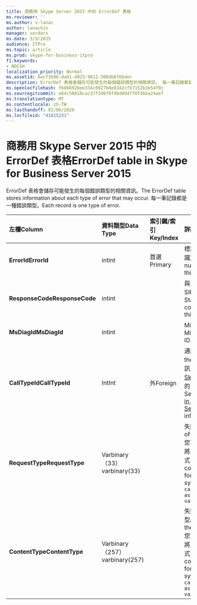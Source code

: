 ```yaml
---
title: 商務用 Skype Server 2015 中的 ErrorDef 表格
ms.reviewer: ''
ms.author: v-lanac
author: lanachin
manager: serdars
ms.date: 3/9/2015
audience: ITPro
ms.topic: article
ms.prod: skype-for-business-itpro
f1.keywords:
- NOCSH
localization_priority: Normal
ms.assetid: 6acf3b86-da61-4923-9812-300db6f66dec
description: ErrorDef 表格會儲存可能發生的每個錯誤類型的相關資訊。 每一筆記錄都是一種錯誤類型。
ms.openlocfilehash: f686692bee334c0927b6e8342cfb7152b3e54f0c
ms.sourcegitcommit: e64c50818cac37f3d6f0f96d0d4ff0f4bba24aef
ms.translationtype: MT
ms.contentlocale: zh-TW
ms.lasthandoff: 02/06/2020
ms.locfileid: "41815231"
---
```

# <a name="errordef-table-in-skype-for-business-server-2015"></a><span data-ttu-id="363b5-104">商務用 Skype Server 2015 中的 ErrorDef 表格</span><span class="sxs-lookup"><span data-stu-id="363b5-104">ErrorDef table in Skype for Business Server 2015</span></span>
 
<span data-ttu-id="363b5-105">ErrorDef 表格會儲存可能發生的每個錯誤類型的相關資訊。</span><span class="sxs-lookup"><span data-stu-id="363b5-105">The ErrorDef table stores information about each type of error that may occur.</span></span> <span data-ttu-id="363b5-106">每一筆記錄都是一種錯誤類型。</span><span class="sxs-lookup"><span data-stu-id="363b5-106">Each record is one type of error.</span></span>
  
|<span data-ttu-id="363b5-107">**左欄**</span><span class="sxs-lookup"><span data-stu-id="363b5-107">**Column**</span></span>|<span data-ttu-id="363b5-108">**資料類型**</span><span class="sxs-lookup"><span data-stu-id="363b5-108">**Data Type**</span></span>|<span data-ttu-id="363b5-109">**索引鍵/索引**</span><span class="sxs-lookup"><span data-stu-id="363b5-109">**Key/Index**</span></span>|<span data-ttu-id="363b5-110">**詳細資料**</span><span class="sxs-lookup"><span data-stu-id="363b5-110">**Details**</span></span>|
|:-----|:-----|:-----|:-----|
|<span data-ttu-id="363b5-111">**ErrorId**</span><span class="sxs-lookup"><span data-stu-id="363b5-111">**ErrorId**</span></span> <br/> |<span data-ttu-id="363b5-112">int</span><span class="sxs-lookup"><span data-stu-id="363b5-112">int</span></span>  <br/> |<span data-ttu-id="363b5-113">首選</span><span class="sxs-lookup"><span data-stu-id="363b5-113">Primary</span></span>  <br/> |<span data-ttu-id="363b5-114">標識此類型錯誤的唯一識別碼編號。</span><span class="sxs-lookup"><span data-stu-id="363b5-114">Unique ID number identifying this type of error.</span></span>  <br/> |
|<span data-ttu-id="363b5-115">**ResponseCode**</span><span class="sxs-lookup"><span data-stu-id="363b5-115">**ResponseCode**</span></span> <br/> |<span data-ttu-id="363b5-116">int</span><span class="sxs-lookup"><span data-stu-id="363b5-116">int</span></span>  <br/> | <br/> |<span data-ttu-id="363b5-117">與此錯誤相關聯的標準 SIP 回應程式碼。</span><span class="sxs-lookup"><span data-stu-id="363b5-117">Standard SIP response code associated with this error.</span></span>  <br/> |
|<span data-ttu-id="363b5-118">**MsDiagId**</span><span class="sxs-lookup"><span data-stu-id="363b5-118">**MsDiagId**</span></span> <br/> |<span data-ttu-id="363b5-119">int</span><span class="sxs-lookup"><span data-stu-id="363b5-119">int</span></span>  <br/> | <br/> |<span data-ttu-id="363b5-120">Microsoft 診斷 ID。</span><span class="sxs-lookup"><span data-stu-id="363b5-120">Microsoft Diagnostic ID.</span></span>  <br/> |
|<span data-ttu-id="363b5-121">**CallTypeId**</span><span class="sxs-lookup"><span data-stu-id="363b5-121">**CallTypeId**</span></span> <br/> |<span data-ttu-id="363b5-122">Int</span><span class="sxs-lookup"><span data-stu-id="363b5-122">Int</span></span>  <br/> |<span data-ttu-id="363b5-123">外</span><span class="sxs-lookup"><span data-stu-id="363b5-123">Foreign</span></span>  <br/> |<span data-ttu-id="363b5-124">通話的類型。</span><span class="sxs-lookup"><span data-stu-id="363b5-124">Type of the call.</span></span> <span data-ttu-id="363b5-125">如需詳細資訊，請參閱[商務用 Skype Server 2015 中](calltype.md)的 [CallType] 資料表。</span><span class="sxs-lookup"><span data-stu-id="363b5-125">See the [CallType table in Skype for Business Server 2015](calltype.md) for more information.</span></span> <br/> |
|<span data-ttu-id="363b5-126">**RequestType**</span><span class="sxs-lookup"><span data-stu-id="363b5-126">**RequestType**</span></span> <br/> |<span data-ttu-id="363b5-127">Varbinary （33）</span><span class="sxs-lookup"><span data-stu-id="363b5-127">varbinary(33)</span></span>  <br/> | <br/> |<span data-ttu-id="363b5-128">失敗的要求類型。</span><span class="sxs-lookup"><span data-stu-id="363b5-128">Type of request that failed.</span></span>  <br/> <span data-ttu-id="363b5-129">您可以使用下列語法，將此資料轉換成文字格式：</span><span class="sxs-lookup"><span data-stu-id="363b5-129">This data can be converted to text format by using this syntax:</span></span>  <br/>  `cast(cast(RequestType as varbinary(max)) as varchar(max))` <br/> |
|<span data-ttu-id="363b5-130">**ContentType**</span><span class="sxs-lookup"><span data-stu-id="363b5-130">**ContentType**</span></span> <br/> |<span data-ttu-id="363b5-131">Varbinary （257）</span><span class="sxs-lookup"><span data-stu-id="363b5-131">varbinary(257)</span></span>  <br/> | <br/> |<span data-ttu-id="363b5-132">失敗之要求的內容類型。</span><span class="sxs-lookup"><span data-stu-id="363b5-132">Content type of the request that failed.</span></span>  <br/> <span data-ttu-id="363b5-133">您可以使用此 syntaxt，將此資料轉換成文字格式：</span><span class="sxs-lookup"><span data-stu-id="363b5-133">This data can be converted to text format by using this syntaxt:</span></span>  <br/>  `cast(cast(ContentType as varbinary(max)) as varchar(max))` <br/> |
   

